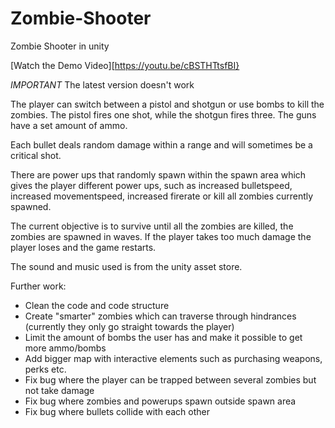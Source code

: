 # Zombie-Shooter
Zombie Shooter in unity

[Watch the Demo Video][https://youtu.be/cBSTHTtsfBI}


*IMPORTANT*
The latest version doesn't work

The player can switch between a pistol and shotgun or use bombs to kill the zombies.
The pistol fires one shot, while the shotgun fires three. The guns have a set amount
of ammo.

Each bullet deals random damage within a range and will sometimes be a critical shot.

There are power ups that randomly spawn within the spawn area which gives the player
different power ups, such as increased bulletspeed, increased movementspeed, increased
firerate or kill all zombies currently spawned.

The current objective is to survive until all the zombies are killed, the zombies are 
spawned in waves. If the player takes too much damage the player loses and the game restarts.

The sound and music used is from the unity asset store.

Further work:
* Clean the code and code structure
* Create "smarter" zombies which can traverse through hindrances (currently they
  only go straight towards the player)
* Limit the amount of bombs the user has and make it possible to get more ammo/bombs
* Add bigger map with interactive elements such as purchasing weapons, perks etc.
* Fix bug where the player can be trapped between several zombies but not take damage
* Fix bug where zombies and powerups spawn outside spawn area
* Fix bug where bullets collide with each other
